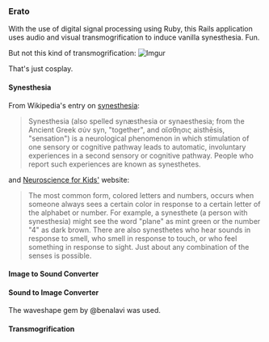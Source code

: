 ### Erato

With the use of digital signal processing using Ruby, this Rails application uses audio and visual transmogrification to induce vanilla synesthesia. Fun.

But not this kind of transmogrification:
![Imgur](http://i.imgur.com/K4RiEkL.png)

That's just cosplay.

#### Synesthesia
From Wikipedia's entry on [synesthesia](http://en.wikipedia.org/wiki/Synesthesia):

>Synesthesia (also spelled synæsthesia or synaesthesia; from the Ancient Greek σύν syn, "together", and αἴσθησις aisthēsis, "sensation") is a neurological phenomenon in which stimulation of one sensory or cognitive pathway leads to automatic, involuntary experiences in a second sensory or cognitive pathway. People who report such experiences are known as synesthetes.


and [Neuroscience for Kids'](https://faculty.washington.edu/chudler/syne.html) website:

>The most common form, colored letters and numbers, occurs when someone always sees a certain color in response to a certain letter of the alphabet or number. For example, a synesthete (a person with synesthesia) might see the word "plane" as mint green or the number "4" as dark brown. There are also synesthetes who hear sounds in response to smell, who smell in response to touch, or who feel something in response to sight. Just about any combination of the senses is possible. 

#### Image to Sound Converter


#### Sound to Image Converter

The waveshape gem by @benalavi was used.

#### Transmogrification